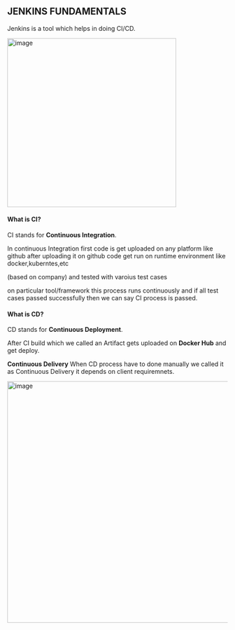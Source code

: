 ## JENKINS FUNDAMENTALS

Jenkins is a tool which helps in doing CI/CD.

<img width="386" alt="image" src="https://github.com/Nachiketa-A/DevopsCourse/assets/157089767/2ee3e9bd-cf0c-41da-bfe9-86a41900e97f">

#### What is CI?

CI stands for **Continuous Integration**.

In continuous Integration first code is get uploaded on any platform like github after uploading it on github code get run on runtime environment like docker,kuberntes,etc

(based on company) and tested with varoius test cases

on particular tool/framework this process runs continuously and if all test cases passed successfully then we can say CI process is passed.

#### What is CD?

CD stands for **Continuous Deployment**.

After CI build which we called an Artifact gets uploaded on **Docker Hub** and get deploy.

**Continuous Delivery**
When CD process have to done manually we called it as Continuous Delivery it depends on client requiremnets.

<img width="552" alt="image" src="https://github.com/Nachiketa-A/DevopsCourse/assets/157089767/c1979d55-436f-4a08-b26f-d9138bceaba2">





